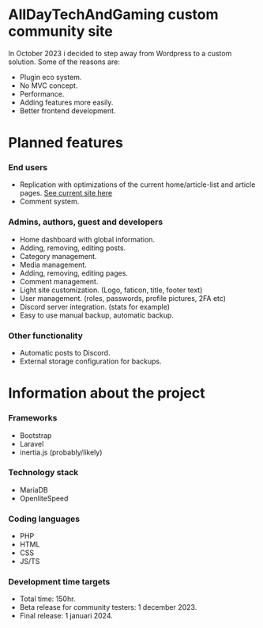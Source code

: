 # AllDayTechAndGaming custom community site
In October 2023 i decided to step away from Wordpress to a custom solution. Some of the reasons are:
- Plugin eco system.
- No MVC concept.
- Performance.
- Adding features more easily.
- Better frontend development.

# Planned features
### End users
- Replication with optimizations of the current home/article-list and article pages. [See current site here](https://alldaytechandgaming.nl)
- Comment system.

### Admins, authors, guest and developers
- Home dashboard with global information.
- Adding, removing, editing posts.
- Category management.
- Media management.
- Adding, removing, editing pages.
- Comment management.
- Light site customization. (Logo, faticon, title, footer text)
- User management. (roles, passwords, profile pictures, 2FA etc)
- Discord server integration. (stats for example)
- Easy to use manual backup, automatic backup.

### Other functionality
- Automatic posts to Discord.
- External storage configuration for backups.

# Information about the project 
### Frameworks
- Bootstrap
- Laravel
- inertia.js (probably/likely)

### Technology stack
- MariaDB
- OpenliteSpeed

### Coding languages
- PHP
- HTML
- CSS
- JS/TS

### Development time targets
- Total time: 150hr.
- Beta release for community testers: 1 december 2023.
- Final release: 1 januari 2024.